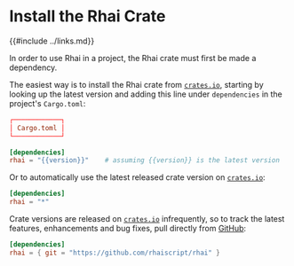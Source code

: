 Install the Rhai Crate
=====================

{{#include ../links.md}}

In order to use Rhai in a project, the Rhai crate must first be made a dependency.

The easiest way is to install the Rhai crate from [`crates.io`](https://crates.io/crates/rhai/),
starting by looking up the latest version and adding this line under `dependencies` in the project's `Cargo.toml`:

```toml
┌────────────┐
│ Cargo.toml │
└────────────┘

[dependencies]
rhai = "{{version}}"    # assuming {{version}} is the latest version
```

Or to automatically use the latest released crate version on [`crates.io`](https://crates.io/crates/rhai/):

```toml
[dependencies]
rhai = "*"
```

Crate versions are released on [`crates.io`](https://crates.io/crates/rhai/) infrequently,
so to track the latest features, enhancements and bug fixes, pull directly from
[GitHub](https://github.com/rhaiscript/rhai):

```toml
[dependencies]
rhai = { git = "https://github.com/rhaiscript/rhai" }
```

